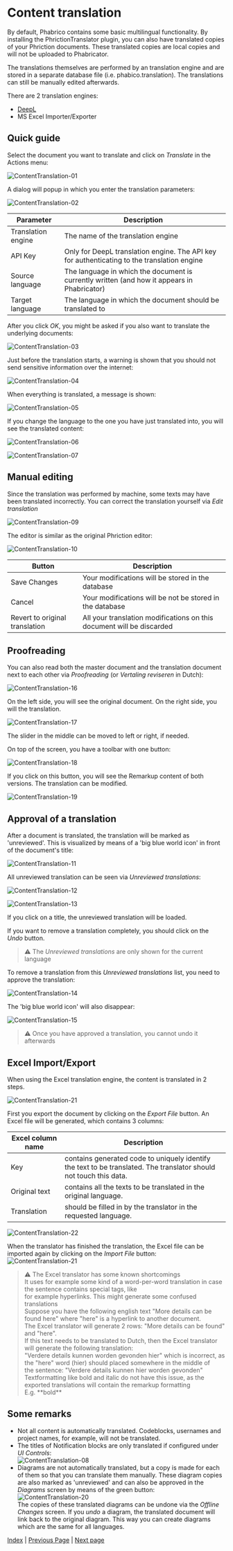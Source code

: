 ﻿# Content translation

By default, Phabrico contains some basic multilingual functionality.
By installing the PhrictionTranslator plugin, you can also have translated copies of your Phriction documents.
These translated copies are local copies and will not be uploaded to Phabricator.

The translations themselves are performed by an translation engine and are stored in a separate database file (i.e. phabico.translation).
The translations can still be manually edited afterwards.

There are 2 translation engines:
- [DeepL](https://www.deepl.com)
- MS Excel Importer/Exporter

## Quick guide
Select the document you want to translate and click on *Translate* in the Actions menu:

![ContentTranslation-01](ContentTranslation-01.png) <br />

A dialog will popup in which you enter the translation parameters:

![ContentTranslation-02](ContentTranslation-02.png) <br />

| Parameter | Description
| --- | ---
| Translation engine | The name of the translation engine
| API Key            | Only for DeepL translation engine. The API key for authenticating to the translation engine
| Source language    | The language in which the document is currently written (and how it appears in Phabricator)
| Target language    | The language in which the document should be translated to

After you click *OK*, you might be asked if you also want to translate the underlying documents:

![ContentTranslation-03](ContentTranslation-03.png) <br />

Just before the translation starts, a warning is shown that you should not send sensitive information over the internet:

![ContentTranslation-04](ContentTranslation-04.png) <br />

When everything is translated, a message is shown:

![ContentTranslation-05](ContentTranslation-05.png) <br />

If you change the language to the one you have just translated into, you will see the translated content:

![ContentTranslation-06](ContentTranslation-06.png) <br />

![ContentTranslation-07](ContentTranslation-07.png) <br />

## Manual editing
Since the translation was performed by machine, some texts may have been translated incorrectly.
You can correct the translation yourself via *Edit translation*

![ContentTranslation-09](ContentTranslation-09.png) <br />

The editor is similar as the original Phriction editor:

![ContentTranslation-10](ContentTranslation-10.png) <br />

| Button | Description
| --- | ---
| Save Changes                   | Your modifications will be stored in the database
| Cancel                         | Your modifications will be not be stored in the database
| Revert to original translation | All your translation modifications on this document will be discarded

## Proofreading
You can also read both the master document and the translation document next to each other via *Proofreading* (or *Vertaling reviseren* in Dutch):

![ContentTranslation-16](ContentTranslation-16.png) <br />

On the left side, you will see the original document.
On the right side, you will the translation.

![ContentTranslation-17](ContentTranslation-17.png) <br />

The slider in the middle can be moved to left or right, if needed.

On top of the screen, you have a toolbar with one button: 

![ContentTranslation-18](ContentTranslation-18.png) <br />

If you click on this button, you will see the Remarkup content of both versions.
The translation can be modified.

![ContentTranslation-19](ContentTranslation-19.png) <br />

## Approval of a translation
After a document is translated, the translation will be marked as 'unreviewed'.
This is visualized by means of a 'big blue world icon' in front of the document's title:

![ContentTranslation-11](ContentTranslation-11.png) <br />

All unreviewed translation can be seen via *Unreviewed translations*:

![ContentTranslation-12](ContentTranslation-12.png) <br />

![ContentTranslation-13](ContentTranslation-13.png) <br />

If you click on a title, the unreviewed translation will be loaded.

If you want to remove a translation completely, you should click on the *Undo* button.

> ⚠️ The *Unreviewed translations* are only shown for the current language

To remove a translation from this *Unreviewed translations* list, you need to approve the translation:

![ContentTranslation-14](ContentTranslation-14.png) <br />

The 'big blue world icon' will also disappear:

![ContentTranslation-15](ContentTranslation-15.png) <br />


> ⚠️ Once you have approved a translation, you cannot undo it afterwards

## Excel Import/Export
When using the Excel translation engine, the content is translated in 2 steps.

![ContentTranslation-21](ContentTranslation-21.png) <br />

First you export the document by clicking on the *Export File* button.
An Excel file will be generated, which contains 3 columns:

| Excel column name | Description
| --- | ---
| Key           | contains generated code to uniquely identify the text to be translated. The translator should not touch this data.
| Original text | contains all the texts to be translated in the original language.
| Translation   | should be filled in by the translator in the requested language.

![ContentTranslation-22](ContentTranslation-22.png) <br />

When the translator has finished the translation, the Excel file can be imported again by clicking on the *Import File* button:
![ContentTranslation-21](ContentTranslation-21.png) <br />

> ⚠️ The Excel translator has some known shortcomings<br/>
> It uses for example some kind of a word-per-word translation in case the sentence contains special tags, like<br />
> for example hyperlinks. This might generate some confused translations<br/>
> Suppose you have the following english text "More details can be found here" where "here" is a hyperlink to another document.<br/>
> The Excel translator will generate 2 rows: "More details can be found" and "here".<br/>
> If this text needs to be translated to Dutch, then the Excel translator will generate the following translation:<br/>
> "Verdere details kunnen worden gevonden hier" which is incorrect, as the "here" word (hier) should placed somewhere in the middle of<br/>
> the sentence: "Verdere details kunnen hier worden gevonden"<br/>
> Textformatting like bold and italic do not have this issue, as the exported translations will contain the remarkup formatting<br/>
> E.g. \*\*bold\*\*

## Some remarks
* Not all content is automatically translated. Codeblocks, usernames and project names, for example, will not be translated.
* The titles of Notification blocks are only translated if configured under *UI Controls*: <br />
 ![ContentTranslation-08](ContentTranslation-08.png) <br />
* Diagrams are not automatically translated, but a copy is made for each of them so that you can translate them manually. These diagram copies are also marked as 'unreviewed' and can also be approved in the *Diagrams* screen by means of the green button: ![ContentTranslation-20](ContentTranslation-20.png) <br /> 
The copies of these translated diagrams can be undone via the *Offline Changes* screen.
If you *undo* a diagram, the translated document will link back to the original diagram.
This way you can create diagrams which are the same for all languages.


[Index](../README.md) | [Previous Page](../14-CommandLineInterfacing/README.) |  [Next page](../16-InaccessibleFiles/README.md)